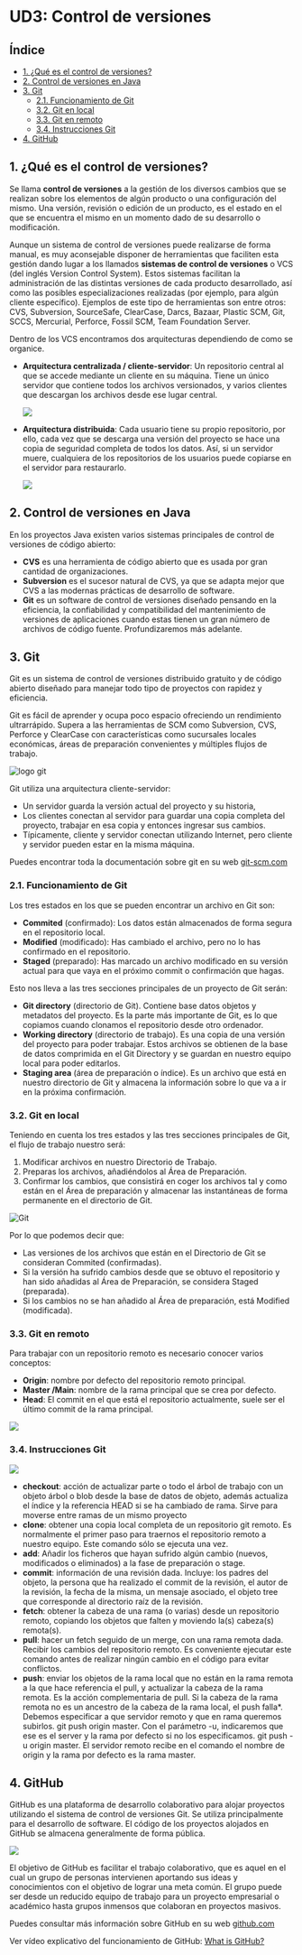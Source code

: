 # UD3: Control de versiones

## Índice

  - [1. ¿Qué es el control de versiones?](#1-qué-es-el-control-de-versiones)
  - [2. Control de versiones en Java](#2-control-de-versiones-en-java)
  - [3. Git](#3-git)
    - [2.1. Funcionamiento de Git](#21-funcionamiento-de-git)
    - [3.2. Git en local](#32-git-en-local)
    - [3.3. Git en remoto](#33-git-en-remoto)
    - [3.4. Instrucciones Git](#34-instrucciones-git)
  - [4. GitHub](#4-github)


## 1. ¿Qué es el control de versiones?
Se llama __control de versiones__ a la gestión de los diversos cambios que se realizan sobre los elementos de algún producto o una configuración del mismo. Una versión, revisión o edición de un producto, es el estado en el que se encuentra el mismo en un momento dado de su desarrollo o modificación.

Aunque un sistema de control de versiones puede realizarse de forma manual, es muy aconsejable disponer de herramientas que faciliten esta gestión dando lugar a los llamados __sistemas de control de versiones__ o VCS (del inglés Version Control System). Estos sistemas facilitan la administración de las distintas versiones de cada producto desarrollado, así como las posibles especializaciones realizadas (por ejemplo, para algún cliente específico). Ejemplos de este tipo de herramientas son entre otros: CVS, Subversion, SourceSafe, ClearCase, Darcs, Bazaar, Plastic SCM, Git, SCCS, Mercurial, Perforce, Fossil SCM, Team Foundation Server.

Dentro de los VCS encontramos dos arquitecturas dependiendo de como se organice.
- __Arquitectura centralizada / cliente-servidor__: Un repositorio central al que se accede mediante un cliente en su máquina. Tiene un único servidor que contiene todos los archivos versionados, y varios clientes que descargan los archivos desde ese lugar central.

    ![](img/arquitectura_centralizada.jpg)

- __Arquitectura distribuida__: Cada usuario tiene su propio repositorio, por ello, cada vez que se descarga una versión del proyecto se hace una copia de seguridad completa de todos los datos. 
Así, si un servidor muere, cualquiera de los repositorios de los usuarios puede copiarse en el servidor para restaurarlo.
    
    ![](img/arquitectura_distribuida.jpg)

## 2. Control de versiones en Java
En los proyectos Java existen varios sistemas principales de control de versiones de código abierto:
- __CVS__ es una herramienta de código abierto que es usada por gran cantidad de organizaciones. 
- __Subversion__ es el sucesor natural de CVS, ya que se adapta mejor que CVS a las modernas prácticas de desarrollo de software. 
- __Git__ es un software de control de versiones diseñado pensando en la eficiencia, la confiabilidad y compatibilidad del mantenimiento de versiones de aplicaciones cuando estas tienen un gran número de archivos de código fuente. Profundizaremos más adelante.

## 3. Git
Git es un sistema de control de versiones distribuido gratuito y de código abierto diseñado para manejar todo tipo de proyectos con rapidez y eficiencia.

Git es fácil de aprender y ocupa poco espacio ofreciendo un rendimiento ultrarrápido. Supera a las herramientas de SCM como Subversion, CVS, Perforce y ClearCase con características como sucursales locales económicas, áreas de preparación convenientes y múltiples flujos de trabajo.

![logo git](https://upload.wikimedia.org/wikipedia/commons/thumb/e/e0/Git-logo.svg/1024px-Git-logo.svg.png)

Git utiliza una arquitectura cliente-servidor: 
- Un servidor guarda la versión actual del proyecto y su historia, 
- Los clientes conectan al servidor para guardar una copia completa del proyecto, trabajar en esa copia y entonces ingresar sus cambios. 
- Típicamente, cliente y servidor conectan utilizando Internet, pero cliente y servidor pueden estar en la misma máquina. 

Puedes encontrar toda la documentación sobre git en su web [git-scm.com](https://git-scm.com/)

### 2.1. Funcionamiento de Git
Los tres estados en los que se pueden encontrar un archivo en Git son:
- __Commited__ (confirmado): Los datos están almacenados de forma segura en el repositorio local.
- __Modified__ (modificado): Has cambiado el archivo, pero no lo has confirmado en el repositorio.
- __Staged__ (preparado): Has marcado un archivo modificado en su versión actual para que vaya en el próximo commit o confirmación que hagas.

Esto nos lleva a las tres secciones principales de un proyecto de Git serán:
- __Git directory__ (directorio de Git). Contiene base datos objetos y metadatos del proyecto. Es la parte más importante de Git, es lo que copiamos cuando clonamos el repositorio desde otro ordenador.
- __Working directory__ (directorio de trabajo). Es una copia de una versión del proyecto para poder trabajar. Estos archivos se obtienen de la base de datos comprimida en el Git Directory y se guardan en nuestro equipo local para poder editarlos.
- __Staging area__ (área de preparación o índice). Es un archivo que está en nuestro directorio de Git y almacena la información sobre lo que va a ir en la próxima confirmación. 

### 3.2. Git en local
Teniendo en cuenta los tres estados y las tres secciones principales de Git, el flujo de trabajo nuestro será:
1)	Modificar archivos en nuestro Directorio de Trabajo.
2)	Preparas los archivos, añadiéndolos al Área de Preparación.
3)	Confirmar los cambios, que consistirá en coger los archivos tal y como están en el Área de preparación y almacenar las instantáneas de forma permanente en el directorio de Git.

![Git](img/git1.png)

Por lo que podemos decir que:
- Las versiones de los archivos que están en el Directorio de Git se consideran Commited (confirmadas).
- Si la versión ha sufrido cambios desde que se obtuvo el repositorio y han sido añadidas al Área de Preparación, se considera Staged (preparada).
- Si los cambios no se han añadido al Área de preparación, está Modified (modificada).

### 3.3. Git en remoto

Para trabajar con un repositorio remoto es necesario conocer varios conceptos:
- __Origin__: nombre por defecto del repositorio remoto principal.
- __Master /Main__: nombre de la rama principal que se crea por defecto.
- __Head__: El commit en el que está el repositorio actualmente, suele ser el último commit de la rama principal.

![](img/git_remoto.jpg)

### 3.4. Instrucciones Git

![](img/git.png)

- __checkout__: acción de actualizar parte o todo el árbol de trabajo con un objeto árbol o blob desde la base de datos de objeto, además actualiza el índice y la referencia HEAD si se ha cambiado de rama. Sirve para moverse entre ramas de un mismo proyecto
- __clone__: obtener una copia local completa de un repositorio git remoto.  Es normalmente el primer paso para traernos el repositorio remoto a nuestro equipo. Este comando sólo se ejecuta una vez.
- __add__: Añadir los ficheros que hayan sufrido algún cambio (nuevos, modificados o eliminados) a la fase de preparación o stage.
- __commit__: información de una revisión dada. Incluye: los padres del objeto, la persona que ha realizado el commit de la revisión, el autor de la revisión, la fecha de la misma, un mensaje asociado, el objeto tree que corresponde al directorio raíz de la revisión.
- __fetch__: obtener la cabeza de una rama (o varias) desde un repositorio remoto, copiando los objetos que falten y moviendo la(s) cabeza(s) remota(s).
- __pull__: hacer un fetch seguido de un merge, con una rama remota dada. Recibir los cambios del repositorio remoto. Es conveniente ejecutar este comando antes de realizar ningún cambio en el código para evitar conflictos.
- __push__: enviar los objetos de la rama local que no están en la rama remota a la que hace referencia el pull, y actualizar la cabeza de la rama remota. Es la acción complementaria de pull. Si la cabeza de la rama remota no es un ancestro de la cabeza de la rama local, el push falla*. Debemos especificar a que servidor remoto y que en rama queremos subirlos. git push origin master. Con el parámetro -u, indicaremos que ese es el server y la rama por defecto si no los especificamos. git push -u origin master. El servidor remoto recibe en el comando el nombre de origin y la rama por defecto es la rama master.

## 4. GitHub
GitHub es una plataforma de desarrollo colaborativo para alojar proyectos utilizando el sistema de control de versiones Git. Se utiliza principalmente para el desarrollo de software. El código de los proyectos alojados en GitHub se almacena generalmente de forma pública.

![](img/GitHub.png)

El objetivo de GitHub es facilitar el trabajo colaborativo, que es aquel en el cual un grupo de personas intervienen aportando sus ideas y conocimientos con el objetivo de lograr una meta común.
El grupo puede ser desde un reducido equipo de trabajo para un proyecto empresarial o académico hasta grupos inmensos que colaboran en proyectos masivos.

Puedes consultar más información sobre GitHub en su web [github.com](https://github.com/)

Ver vídeo explicativo del funcionamiento de GitHub: [What is GitHub?](https://www.youtube.com/watch?v=w3jLJU7DT5E)




